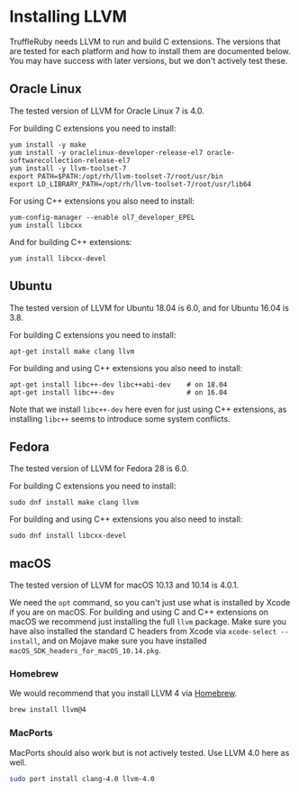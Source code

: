 # Installing LLVM

TruffleRuby needs LLVM to run and build C extensions. The versions that are
tested for each platform and how to install them are documented below. You may
have success with later versions, but we don't actively test these.

## Oracle Linux

The tested version of LLVM for Oracle Linux 7 is 4.0.

For building C extensions you need to install:

```
yum install -y make
yum install -y oraclelinux-developer-release-el7 oracle-softwarecollection-release-el7
yum install -y llvm-toolset-7
export PATH=$PATH:/opt/rh/llvm-toolset-7/root/usr/bin
export LD_LIBRARY_PATH=/opt/rh/llvm-toolset-7/root/usr/lib64
```

For using C++ extensions you also need to install:

```
yum-config-manager --enable ol7_developer_EPEL
yum install libcxx
```

And for building C++ extensions:

```
yum install libcxx-devel
```

## Ubuntu

The tested version of LLVM for Ubuntu 18.04 is 6.0, and for Ubuntu 16.04 is 3.8.

For building C extensions you need to install:

```
apt-get install make clang llvm
```

For building and using C++ extensions you also need to install:

```
apt-get install libc++-dev libc++abi-dev    # on 18.04
apt-get install libc++-dev                  # on 16.04
```

Note that we install `libc++-dev` here even for just using C++ extensions, as
installing `libc++` seems to introduce some system conflicts.

## Fedora

The tested version of LLVM for Fedora 28 is 6.0.

For building C extensions you need to install:

```
sudo dnf install make clang llvm
```

For building and using C++ extensions you also need to install:

```
sudo dnf install libcxx-devel
```

## macOS

The tested version of LLVM for macOS 10.13 and 10.14 is 4.0.1.

We need the `opt` command, so you can't just use what is installed by Xcode if
you are on macOS. For building and using C and C++ extensions on macOS we
recommend just installing the full `llvm` package. Make sure you have also
installed the standard C headers from Xcode via `xcode-select --install`, and on
Mojave make sure you have installed `macOS_SDK_headers_for_macOS_10.14.pkg`.

### Homebrew

We would recommend that you install LLVM 4 via [Homebrew](https://brew.sh).

```bash
brew install llvm@4
```

### MacPorts

MacPorts should also work but is not actively tested. Use LLVM 4.0 here as well.

```bash
sudo port install clang-4.0 llvm-4.0
```
